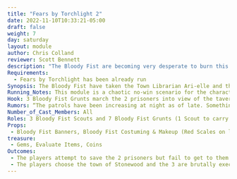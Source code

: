 ```yaml
---
title: "Fears by Torchlight 2"
date: 2022-11-10T10:33:21-05:00
draft: false
weight: 7
day: saturday
layout: module
author: Chris Colland
reviewer: Scott Bennett
description: "The Bloody Fist are becoming very desperate to burn this town ashes! If nothing works this time then they will invoke the Ritual of Fire, preparations have already begun but this is a chaotic ditch effort. Unlike last time, they already came into town with prisoners they intend to execute."
Requirements: 
  - Fears by Torchlight has been already run
Synopsis: The Bloody Fist have taken the Town Librarian Ari-elle and the Mayors best friend also town drunk Thorum captive. They intend to execute them publicly if the PCs don’t surrender immediately. But this is also a distraction for another attempt to burn the town again. So the players are faced with a hard choice let the town burn or try to save 2 of the townsfolk from permanent death.
Running_Notes: This module is a chaotic no-win scenario for the characters. They must make a choice between the lives of 2 of the NPC townsfolk or stopping the Bloody Fist Scouts from burning down the town. This is like the earlier module “Fears by Torchlight”, but a different tactic is used. A distraction at the tavern gives the 2 scouts more chances to burn 6 new buildings and break the townsfolks spirits. If the buildings are burnt the townsfolk’s morale will be completely broken. If the town is saved, they will be much happier with only 2 people dying as a result, then losing their homes, a selfish choice but it is thematic for Dwarves to be greedy and selfish for their own gain. Also, one is just a drunk, who cares about him
Hook: 3 Bloody Fist Grunts march the 2 prisoners into view of the tavern, force them to their knees and call the PCs out.
Rumors: “The patrols have been increasing at night as of late. Something marches in under the cover of darkness. For what purpose, only a sinister feel behind it. Why use torches at night when the moon provides a perfect veil for criminal activities. I have noticed more trees missing branches around the town lately, freshly cut too. I thought only the Dwarves of Stonewood understood the way to harvest them. But this seems crude and hasty ~Black Leaf, The Anvil Remembers Stonewood"
Number_of_Cast_Members: All
Roles: 3 Bloody Fist Scouts and 7 Bloody Fist Grunts (1 Scout to carry torches and 2 Grunts to guard them per team), Ari-elle Startear, Throum Fairoak
Props: 
 - Bloody Fist Banners, Bloody Fist Costuming & Makeup (Red Scales on left side of face and 4 finger mark warpaint on right side of face), War Horn, Torch (Glow stick around weapons) and “Oil” Jugs for fuel
treasure: 
 - Gems, Evaluate Items, Coins
Outcomes:
 - The players attempt to save the 2 prisoners but fail to get to them before the death poison has got to their heart while talking. However, they can still save the town.
 - The players choose the town of Stonewood and the 3 are brutally executed without hope of resurrection. But they are free to engage the remaining Scouts trying to burn down the town to save everyone else
---
```




















